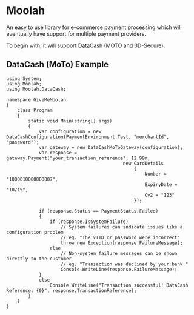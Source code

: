 # Moolah

An easy to use library for e-commerce payment processing which will eventually have support for multiple payment providers.

To begin with, it will support DataCash (MOTO and 3D-Secure).

## DataCash (MoTo) Example

    using System;
    using Moolah;
    using Moolah.DataCash;
    
    namespace GiveMeMoolah
    {
        class Program
        {
            static void Main(string[] args)
            {
                var configuration = new DataCashConfiguration(PaymentEnvironment.Test, "merchantId", "password");
                var gateway = new DataCashMoToGateway(configuration);
                var response = gateway.Payment("your_transaction_reference", 12.99m,
                                               new CardDetails
                                                   {
                                                       Number = "1000010000000007",
                                                       ExpiryDate = "10/15",
                                                       Cv2 = "123"
                                                   });
    
                if (response.Status == PaymentStatus.Failed)
                {
                    if (response.IsSystemFailure)
                        // System failures can indicate issues like a configuration problem
                        // eg. "The vTID or password were incorrect"
                        throw new Exception(response.FailureMessage);
                    else
                        // Non-system failure messages can be shown directly to the customer
                        // eg. "Transaction was declined by your bank."
                        Console.WriteLine(response.FailureMessage);
                }
                else
                    Console.WriteLine("Transaction successful! DataCash Reference: {0}", response.TransactionReference);
            }
        }
    }
